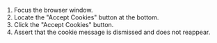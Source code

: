 1. Focus the browser window.
2. Locate the "Accept Cookies" button at the bottom.
3. Click the "Accept Cookies" button.
4. Assert that the cookie message is dismissed and does not reappear.